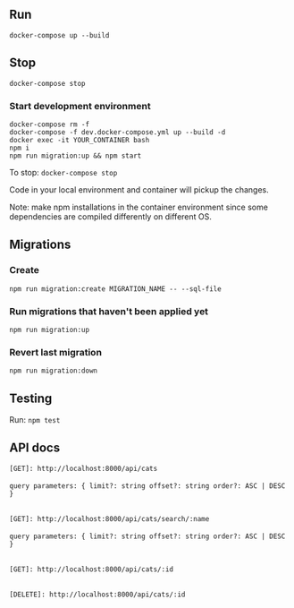 ## Run

`docker-compose up --build`

## Stop

`docker-compose stop`

### Start development environment

`docker-compose rm -f` <br />
`docker-compose -f dev.docker-compose.yml up --build -d` <br />
`docker exec -it YOUR_CONTAINER bash` <br />
`npm i` <br />
`npm run migration:up && npm start` <br />

To stop: `docker-compose stop`

Code in your local environment and container will pickup the changes.

Note: make npm installations in the container environment since some dependencies are compiled differently on different OS.

## Migrations

### Create

`npm run migration:create MIGRATION_NAME -- --sql-file`

### Run migrations that haven't been applied yet

`npm run migration:up`

### Revert last migration

`npm run migration:down`

## Testing

Run: `npm test`

## API docs

`[GET]: http://localhost:8000/api/cats`
<br /><br />
`query parameters:
{
    limit?: string
    offset?: string
    order?: ASC | DESC
}`
<br /><br />

`[GET]: http://localhost:8000/api/cats/search/:name`
<br /><br />
`query parameters:
{
    limit?: string
    offset?: string
    order?: ASC | DESC
}`
<br /><br />

`[GET]: http://localhost:8000/api/cats/:id`
<br /><br />

`[DELETE]: http://localhost:8000/api/cats/:id`
